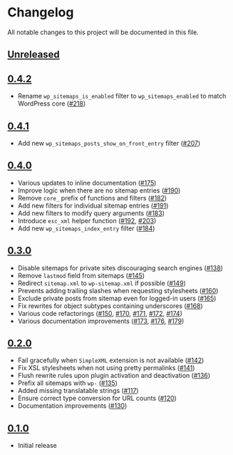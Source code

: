 # Changelog

All notable changes to this project will be documented in this file.

## [Unreleased]

## [0.4.2]

- Rename `wp_sitemaps_is_enabled` filter to `wp_sitemaps_enabled` to match WordPress core ([#218](https://github.com/GoogleChromeLabs/wp-sitemaps/pull/218))

## [0.4.1]

- Add new `wp_sitemaps_posts_show_on_front_entry` filter ([#207](https://github.com/GoogleChromeLabs/wp-sitemaps/pull/207))

## [0.4.0]

- Various updates to inline documentation ([#175](https://github.com/GoogleChromeLabs/wp-sitemaps/pull/175))
- Improve logic when there are no sitemap entries ([#190](https://github.com/GoogleChromeLabs/wp-sitemaps/pull/190))
- Remove `core_` prefix of functions and filters ([#182](https://github.com/GoogleChromeLabs/wp-sitemaps/pull/182))
- Add new filters for individual sitemap entries ([#191](https://github.com/GoogleChromeLabs/wp-sitemaps/pull/191))
- Add new filters to modify query arguments ([#183](https://github.com/GoogleChromeLabs/wp-sitemaps/pull/183))
- Introduce `esc_xml` helper function ([#192](https://github.com/GoogleChromeLabs/wp-sitemaps/pull/192), [#203](https://github.com/GoogleChromeLabs/wp-sitemaps/pull/203))
- Add new `wp_sitemaps_index_entry` filter ([#184](https://github.com/GoogleChromeLabs/wp-sitemaps/pull/184))

## [0.3.0]

- Disable sitemaps for private sites discouraging search engines ([#138](https://github.com/GoogleChromeLabs/wp-sitemaps/pull/138))
- Remove `lastmod` field from sitemaps ([#145](https://github.com/GoogleChromeLabs/wp-sitemaps/pull/145))
- Redirect `sitemap.xml` to `wp-sitemap.xml` if possible ([#149](https://github.com/GoogleChromeLabs/wp-sitemaps/pull/149))
- Prevents adding trailing slashes when requesting stylesheets ([#160](https://github.com/GoogleChromeLabs/wp-sitemaps/pull/160))
- Exclude private posts from sitemap even for logged-in users ([#165](https://github.com/GoogleChromeLabs/wp-sitemaps/pull/165))
- Fix rewrites for object subtypes containing underscores ([#168](https://github.com/GoogleChromeLabs/wp-sitemaps/pull/168))
- Various code refactorings ([#150](https://github.com/GoogleChromeLabs/wp-sitemaps/pull/150), [#170](https://github.com/GoogleChromeLabs/wp-sitemaps/pull/170), [#171](https://github.com/GoogleChromeLabs/wp-sitemaps/pull/171), [#172](https://github.com/GoogleChromeLabs/wp-sitemaps/pull/172), [#174](https://github.com/GoogleChromeLabs/wp-sitemaps/pull/174))
- Various documentation improvements ([#173](https://github.com/GoogleChromeLabs/wp-sitemaps/pull/173), [#176](https://github.com/GoogleChromeLabs/wp-sitemaps/pull/176), [#179](https://github.com/GoogleChromeLabs/wp-sitemaps/pull/179))

## [0.2.0]

- Fail gracefully when `SimpleXML` extension is not available ([#142](https://github.com/GoogleChromeLabs/wp-sitemaps/pull/142))
- Fix XSL stylesheets when not using pretty permalinks ([#141](https://github.com/GoogleChromeLabs/wp-sitemaps/pull/141))
- Flush rewrite rules upon plugin activation and deactivation ([#136](https://github.com/GoogleChromeLabs/wp-sitemaps/pull/136))
- Prefix all sitemaps with `wp-` ([#135](https://github.com/GoogleChromeLabs/wp-sitemaps/pull/135))
- Added missing translatable strings ([#117](https://github.com/GoogleChromeLabs/wp-sitemaps/pull/117))
- Ensure correct type conversion for URL counts ([#120](https://github.com/GoogleChromeLabs/wp-sitemaps/pull/120))
- Documentation improvements ([#130](https://github.com/GoogleChromeLabs/wp-sitemaps/pull/130))

## [0.1.0]

- Initial release

[unreleased]: https://github.com/GoogleChromeLabs/wp-sitemaps/compare/v0.4.2...HEAD 
[0.4.2]: https://github.com/GoogleChromeLabs/wp-sitemaps/releases/tag/v0.4.2
[0.4.1]: https://github.com/GoogleChromeLabs/wp-sitemaps/releases/tag/v0.4.1
[0.4.0]: https://github.com/GoogleChromeLabs/wp-sitemaps/releases/tag/v0.4.0
[0.3.0]: https://github.com/GoogleChromeLabs/wp-sitemaps/releases/tag/v0.3.0
[0.2.0]: https://github.com/GoogleChromeLabs/wp-sitemaps/releases/tag/v0.2.0
[0.1.0]: https://github.com/GoogleChromeLabs/wp-sitemaps/releases/tag/v0.1.0
